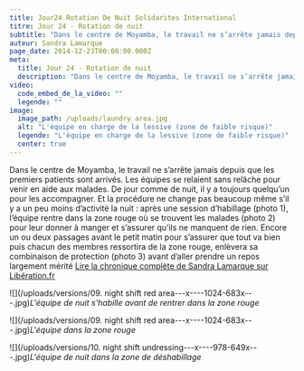 ```yaml
---
title: Jour24 Rotation De Nuit Solidarites International
titre: Jour 24 - Rotation de nuit
subtitle: "Dans le centre de Moyamba, le travail ne s’arrête jamais depuis que les premiers patients sont arrivés..."
auteur: Sandra Lamarque
page_date: 2014-12-23T00:00:00.000Z
meta:
  title: Jour 24 - Rotation de nuit
  description: "Dans le centre de Moyamba, le travail ne s’arrête jamais depuis que les premiers patients sont arrivés..."
video:
  code_embed_de_la_video: ""
  legende: ""
image:
  image_path: /uploads/laundry area.jpg
  alt: "L'équipe en charge de la lessive (zone de faible risque)"
  legende: "L'équipe en charge de la lessive (zone de faible risque)"
  center: true
---
```

Dans le centre de Moyamba, le travail ne s’arr&ecirc;te jamais depuis que les premiers patients sont arriv&eacute;s. Les &eacute;quipes se relaient sans rel&acirc;che pour venir en aide aux malades. De jour comme de nuit, il y a toujours quelqu’un pour les accompagner. Et la proc&eacute;dure ne change pas beaucoup m&ecirc;me s’il y a un peu moins d’activit&eacute; la nuit : apr&egrave;s une session d’habillage (photo 1), l’&eacute;quipe rentre dans la zone rouge o&ugrave; se trouvent les malades (photo 2) pour leur donner &agrave; manger et s’assurer qu’ils ne manquent de rien. Encore un ou deux passages avant le petit matin pour s’assurer que tout va bien puis chacun des membres ressortira de la zone rouge, enl&egrave;vera sa combinaison de protection (photo 3) avant d’aller prendre un repos largement m&eacute;rit&eacute;
[Lire la chronique compl&egrave;te de Sandra Lamarque sur Lib&eacute;ration.fr ](http://www.liberation.fr/monde/2014/12/22/ebola-chacun-essaie-de-garder-le-sourire-derriere-son-masque_1167033)

![](/uploads/versions/09. night shift red area---x----1024-683x---.jpg)*L'&eacute;quipe de nuit s'habille avant de rentrer dans la zone rouge* 

![](/uploads/versions/09. night shift red area---x----1024-683x---.jpg)*L'&eacute;quipe dans la zone rouge*

![](/uploads/versions/10. night shift undressing---x----978-649x---.jpg)*L'&eacute;quipe de nuit dans la zone de d&eacute;shabillage*